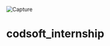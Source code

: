 ![Capture](https://github.com/user-attachments/assets/351539dc-7f7c-42c2-8b47-b2691c963521)
# codsoft_internship
